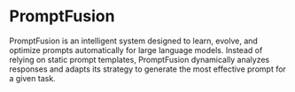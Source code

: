 # PromptFusion
PromptFusion is an intelligent system designed to learn, evolve, and optimize prompts automatically for large language models. Instead of relying on static prompt templates, PromptFusion dynamically analyzes responses and adapts its strategy to generate the most effective prompt for a given task.
